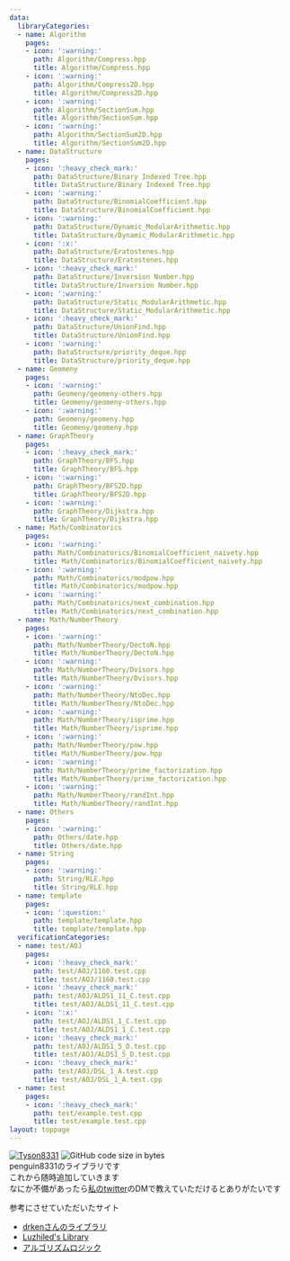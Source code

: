 ```yaml
---
data:
  libraryCategories:
  - name: Algorithm
    pages:
    - icon: ':warning:'
      path: Algorithm/Compress.hpp
      title: Algorithm/Compress.hpp
    - icon: ':warning:'
      path: Algorithm/Compress2D.hpp
      title: Algorithm/Compress2D.hpp
    - icon: ':warning:'
      path: Algorithm/SectionSum.hpp
      title: Algorithm/SectionSum.hpp
    - icon: ':warning:'
      path: Algorithm/SectionSum2D.hpp
      title: Algorithm/SectionSum2D.hpp
  - name: DataStructure
    pages:
    - icon: ':heavy_check_mark:'
      path: DataStructure/Binary Indexed Tree.hpp
      title: DataStructure/Binary Indexed Tree.hpp
    - icon: ':warning:'
      path: DataStructure/BinomialCoefficient.hpp
      title: DataStructure/BinomialCoefficient.hpp
    - icon: ':warning:'
      path: DataStructure/Dynamic_ModularArithmetic.hpp
      title: DataStructure/Dynamic_ModularArithmetic.hpp
    - icon: ':x:'
      path: DataStructure/Eratostenes.hpp
      title: DataStructure/Eratostenes.hpp
    - icon: ':heavy_check_mark:'
      path: DataStructure/Inversion Number.hpp
      title: DataStructure/Inversion Number.hpp
    - icon: ':warning:'
      path: DataStructure/Static_ModularArithmetic.hpp
      title: DataStructure/Static_ModularArithmetic.hpp
    - icon: ':heavy_check_mark:'
      path: DataStructure/UnionFind.hpp
      title: DataStructure/UnionFind.hpp
    - icon: ':warning:'
      path: DataStructure/priority_deque.hpp
      title: DataStructure/priority_deque.hpp
  - name: Geomeny
    pages:
    - icon: ':warning:'
      path: Geomeny/geomeny-others.hpp
      title: Geomeny/geomeny-others.hpp
    - icon: ':warning:'
      path: Geomeny/geomeny.hpp
      title: Geomeny/geomeny.hpp
  - name: GraphTheory
    pages:
    - icon: ':heavy_check_mark:'
      path: GraphTheory/BFS.hpp
      title: GraphTheory/BFS.hpp
    - icon: ':warning:'
      path: GraphTheory/BFS2D.hpp
      title: GraphTheory/BFS2D.hpp
    - icon: ':warning:'
      path: GraphTheory/Dijkstra.hpp
      title: GraphTheory/Dijkstra.hpp
  - name: Math/Combinatorics
    pages:
    - icon: ':warning:'
      path: Math/Combinatorics/BinomialCoefficient_naivety.hpp
      title: Math/Combinatorics/BinomialCoefficient_naivety.hpp
    - icon: ':warning:'
      path: Math/Combinatorics/modpow.hpp
      title: Math/Combinatorics/modpow.hpp
    - icon: ':warning:'
      path: Math/Combinatorics/next_combination.hpp
      title: Math/Combinatorics/next_combination.hpp
  - name: Math/NumberTheory
    pages:
    - icon: ':warning:'
      path: Math/NumberTheory/DectoN.hpp
      title: Math/NumberTheory/DectoN.hpp
    - icon: ':warning:'
      path: Math/NumberTheory/Dvisors.hpp
      title: Math/NumberTheory/Dvisors.hpp
    - icon: ':warning:'
      path: Math/NumberTheory/NtoDec.hpp
      title: Math/NumberTheory/NtoDec.hpp
    - icon: ':warning:'
      path: Math/NumberTheory/isprime.hpp
      title: Math/NumberTheory/isprime.hpp
    - icon: ':warning:'
      path: Math/NumberTheory/pow.hpp
      title: Math/NumberTheory/pow.hpp
    - icon: ':warning:'
      path: Math/NumberTheory/prime_factorization.hpp
      title: Math/NumberTheory/prime_factorization.hpp
    - icon: ':warning:'
      path: Math/NumberTheory/randInt.hpp
      title: Math/NumberTheory/randInt.hpp
  - name: Others
    pages:
    - icon: ':warning:'
      path: Others/date.hpp
      title: Others/date.hpp
  - name: String
    pages:
    - icon: ':warning:'
      path: String/RLE.hpp
      title: String/RLE.hpp
  - name: template
    pages:
    - icon: ':question:'
      path: template/template.hpp
      title: template/template.hpp
  verificationCategories:
  - name: test/AOJ
    pages:
    - icon: ':heavy_check_mark:'
      path: test/AOJ/1160.test.cpp
      title: test/AOJ/1160.test.cpp
    - icon: ':heavy_check_mark:'
      path: test/AOJ/ALDS1_11_C.test.cpp
      title: test/AOJ/ALDS1_11_C.test.cpp
    - icon: ':x:'
      path: test/AOJ/ALDS1_1_C.test.cpp
      title: test/AOJ/ALDS1_1_C.test.cpp
    - icon: ':heavy_check_mark:'
      path: test/AOJ/ALDS1_5_D.test.cpp
      title: test/AOJ/ALDS1_5_D.test.cpp
    - icon: ':heavy_check_mark:'
      path: test/AOJ/DSL_1_A.test.cpp
      title: test/AOJ/DSL_1_A.test.cpp
  - name: test
    pages:
    - icon: ':heavy_check_mark:'
      path: test/example.test.cpp
      title: test/example.test.cpp
layout: toppage
---
```

[![Tyson8331](https://img.shields.io/endpoint?url=https%3A%2F%2Fatcoder-badges.now.sh%2Fapi%2Fatcoder%2Fjson%2FTyson8331)](https://atcoder.jp/users/Tyson8331)
![GitHub code size in bytes](https://img.shields.io/github/languages/code-size/penguin8331/library?style=flat-square)<br>
penguin8331のライブラリです<br>
これから随時追加していきます<br>
なにか不備があったら[私のtwitter](https://twitter.com/penguin8331)のDMで教えていただけるとありがたいです<br>

参考にさせていただいたサイト<br>
- [drkenさんのライブラリ](https://github.com/drken1215/algorithm)<br>
- [Luzhiled's Library](https://ei1333.github.io/library/)<br>
- [アルゴリズムロジック](https://algo-logic.info/)<br>